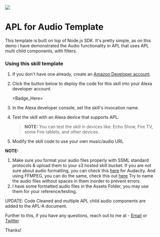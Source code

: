 ![](https://raw.githubusercontent.com/dabblelab/alexa-apl-for-audio-template/main/Assets/APL%20for%20Audio%20Template.png)

# APL for Audio Template

This template is built on top of Node.js SDK. It's pretty simple, as on this demo i have demonstrated the Audio functionality in APL that uses APL multi child components, with filters. 

### Using this skill template

1. If you don't have one already, create an [Amazon Developer account](https://developer.amazon.com/).

2. Click the button below to deploy the code for this skill into your Alexa developer account.

   <Badge_Here>

3. In the Alexa developer console, set the skill's invocation name.

4. Test the skill with an Alexa device that supports APL.

   > **NOTE:** You can test the skill in devices like: Echo Show, Fire TV, some Fire tablets, and other devices.

5. Modify the skill code to use your own music/audio URL

**NOTE:**

1. Make sure you format your audio files properly with SSML standard protocols & upload them to your s3 hosted skill bucket. If you are not sure about audio formatting, you can check this [here](https://github.com/dabblelab/dabble-alexa-with-sohini/blob/main/E03-alexa-skill-using-audio-files/Audio%20Formatting%20with%20Audacity.md) for Audacity. And using FFMPEG, you can do the same, check this out [here](https://github.com/dabblelab/dabble-alexa-with-sohini/blob/main/E03-alexa-skill-using-audio-files/Audio%20Formatting%20with%20FFMPEG.md) Try to name the audio files without spaces in them inorder to prevent errors. 
2. I have some formatted audio files in the Assets Folder, you may use them for your reference/testing.

UPDATE: Code Cleaned and multiple APL child audio components are added to the APL-A document.

Further to this, if you have any questions, reach out to me at - [Email](mailto:sohini@dabblelab.com) or [Twitter](https://twitter.com/TheSohini)

Thanks!

